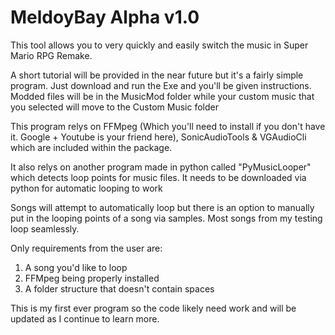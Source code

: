 # MeldoyBay Alpha v1.0

This tool allows you to very quickly and easily switch the music in Super Mario RPG Remake.

A short tutorial will be provided in the near future but it's a fairly simple program. Just download and run the Exe and you'll be given instructions. Modded files will be in the MusicMod folder while your custom music that you selected will move to the Custom Music folder

This program relys on FFMpeg (Which you'll need to install if you don't have it. Google + Youtube is your friend here), SonicAudioTools & VGAudioCli which are included within the package.

It also relys on another program made in python called "PyMusicLooper" which detects loop points for music files. It needs to be downloaded via python for automatic looping to work

Songs will attempt to automatically loop but there is an option to manually put in the looping points of a song via samples. Most songs from my testing loop seamlessly.

Only requirements from the user are:
1. A song you'd like to loop
2. FFMpeg being properly installed
3. A folder structure that doesn't contain spaces

This is my first ever program so the code likely need work and will be updated as I continue to learn more. 
